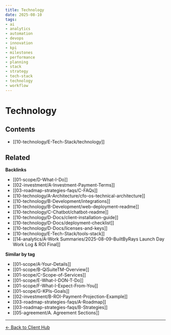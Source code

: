 ```yaml
---
title: Technology
date: 2025-08-10
tags:
- ai
- analytics
- automation
- devops
- innovation
- kpi
- milestones
- performance
- planning
- stack
- strategy
- tech-stack
- technology
- workflow
---
```

# Technology

<!-- AUTO-TOC:START -->

## Contents
- [[10-technology/E-Tech-Stack/technology]]

<!-- AUTO-TOC:END -->


<!-- RELATED:START -->

## Related
**Backlinks**
- [[01-scope/D-What-I-Do]]
- [[02-investment/A-Investment-Payment-Terms]]
- [[03-roadmap-strategies-faqs/C-FAQs]]
- [[10-technology/A-Architecture/cfo-os-technical-architecture]]
- [[10-technology/B-Development/integrations]]
- [[10-technology/B-Development/web-deployment-readme]]
- [[10-technology/C-Chatbot/chatbot-readme]]
- [[10-technology/D-Docs/client-installation-guide]]
- [[10-technology/D-Docs/deployment-checklist]]
- [[10-technology/D-Docs/licenses-and-keys]]
- [[10-technology/E-Tech-Stack/tools-stack]]
- [[14-analytics/A-Work Summaries/2025-08-09-BuiltByRays Launch Day Work Log & ROI Final]]

**Similar by tag**
- [[01-scope/A-Your-Details]]
- [[01-scope/B-QiSuiteTM-Overview]]
- [[01-scope/C-Scope-of-Services]]
- [[01-scope/E-What-I-DON-T-Do]]
- [[01-scope/F-What-I-Expect-From-You]]
- [[01-scope/G-KPIs-Goals]]
- [[02-investment/B-ROI-Payment-Projection-Example]]
- [[03-roadmap-strategies-faqs/A-Roadmap]]
- [[03-roadmap-strategies-faqs/B-Strategies]]
- [[05-agreement/A. Agreement Sections]]

<!-- RELATED:END -->


---
[← Back to Client Hub](https://www.builtbyrays.com/Client-Vault/portal)